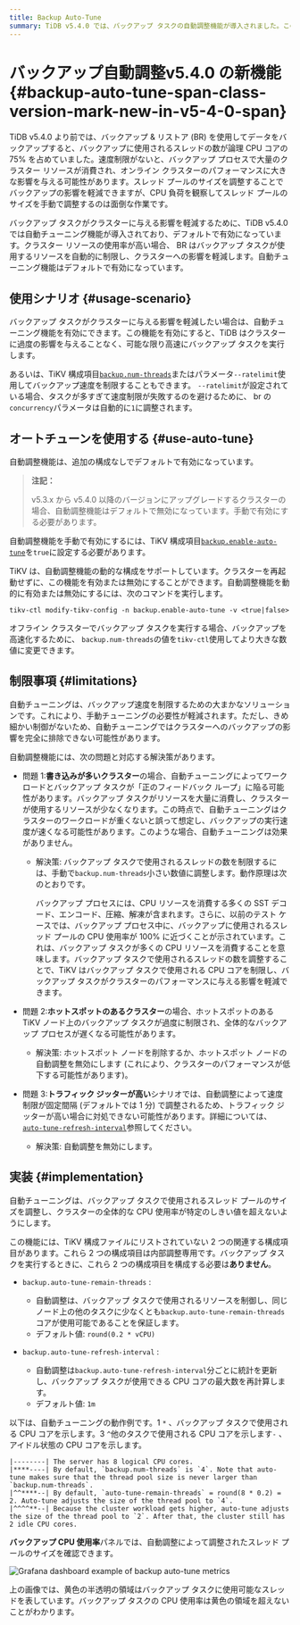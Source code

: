 ```yaml
---
title: Backup Auto-Tune
summary: TiDB v5.4.0 では、バックアップ タスクの自動調整機能が導入されました。この機能はデフォルトで有効になっています。この機能は、バックアップ タスクが使用するリソースを制限し、クラスターへの影響を軽減します。クラスターを再起動せずに、この機能を動的に有効または無効にすることができます。ただし、自動調整では、制限により、クラスターへのバックアップの影響を完全に除去できない場合があります。バックアップ タスクが使用するスレッドの数を調整すると、特定のシナリオでの影響を軽減できます。
---
```


# バックアップ自動調整<span class="version-mark">v5.4.0 の新機能</span> {#backup-auto-tune-span-class-version-mark-new-in-v5-4-0-span}

TiDB v5.4.0 より前では、バックアップ &amp; リストア (BR) を使用してデータをバックアップすると、バックアップに使用されるスレッドの数が論理 CPU コアの 75% を占めていました。速度制限がないと、バックアップ プロセスで大量のクラスター リソースが消費され、オンライン クラスターのパフォーマンスに大きな影響を与える可能性があります。スレッド プールのサイズを調整することでバックアップの影響を軽減できますが、CPU 負荷を観察してスレッド プールのサイズを手動で調整するのは面倒な作業です。

バックアップ タスクがクラスターに与える影響を軽減するために、TiDB v5.4.0 では自動チューニング機能が導入されており、デフォルトで有効になっています。クラスター リソースの使用率が高い場合、 BR はバックアップ タスクが使用するリソースを自動的に制限し、クラスターへの影響を軽減します。自動チューニング機能はデフォルトで有効になっています。

## 使用シナリオ {#usage-scenario}

バックアップ タスクがクラスターに与える影響を軽減したい場合は、自動チューニング機能を有効にできます。この機能を有効にすると、TiDB はクラスターに過度の影響を与えることなく、可能な限り高速にバックアップ タスクを実行します。

あるいは、TiKV 構成項目[`backup.num-threads`](/tikv-configuration-file.md#num-threads-1)またはパラメータ`--ratelimit`使用してバックアップ速度を制限することもできます。 `--ratelimit`が設定されている場合、タスクが多すぎて速度制限が失敗するのを避けるために、 br の`concurrency`パラメータは自動的に`1`に調整されます。

## オートチューンを使用する {#use-auto-tune}

自動調整機能は、追加の構成なしでデフォルトで有効になっています。

> **注記：**
>
> v5.3.x から v5.4.0 以降のバージョンにアップグレードするクラスターの場合、自動調整機能はデフォルトで無効になっています。手動で有効にする必要があります。

自動調整機能を手動で有効にするには、TiKV 構成項目[`backup.enable-auto-tune`](/tikv-configuration-file.md#enable-auto-tune-new-in-v540)を`true`に設定する必要があります。

TiKV は、自動調整機能の動的な構成をサポートしています。クラスターを再起動せずに、この機能を有効または無効にすることができます。自動調整機能を動的に有効または無効にするには、次のコマンドを実行します。

```shell
tikv-ctl modify-tikv-config -n backup.enable-auto-tune -v <true|false>
```

オフライン クラスターでバックアップ タスクを実行する場合、バックアップを高速化するために、 `backup.num-threads`の値を`tikv-ctl`使用してより大きな数値に変更できます。

## 制限事項 {#limitations}

自動チューニングは、バックアップ速度を制限するための大まかなソリューションです。これにより、手動チューニングの必要性が軽減されます。ただし、きめ細かい制御がないため、自動チューニングではクラスターへのバックアップの影響を完全に排除できない可能性があります。

自動調整機能には、次の問題と対応する解決策があります。

-   問題 1:**書き込みが多いクラスター**の場合、自動チューニングによってワークロードとバックアップ タスクが「正のフィードバック ループ」に陥る可能性があります。バックアップ タスクがリソースを大量に消費し、クラスターが使用するリソースが少なくなります。この時点で、自動チューニングはクラスターのワークロードが重くないと誤って想定し、バックアップの実行速度が速くなる可能性があります。このような場合、自動チューニングは効果がありません。

    -   解決策: バックアップ タスクで使用されるスレッドの数を制限するには、手動で`backup.num-threads`小さい数値に調整します。動作原理は次のとおりです。

        バックアップ プロセスには、CPU リソースを消費する多くの SST デコード、エンコード、圧縮、解凍が含まれます。さらに、以前のテスト ケースでは、バックアップ プロセス中に、バックアップに使用されるスレッド プールの CPU 使用率が 100% に近づくことが示されています。これは、バックアップ タスクが多くの CPU リソースを消費することを意味します。バックアップ タスクで使用されるスレッドの数を調整することで、TiKV はバックアップ タスクで使用される CPU コアを制限し、バックアップ タスクがクラスターのパフォーマンスに与える影響を軽減できます。

-   問題 2:**ホットスポットのあるクラスター**の場合、ホットスポットのある TiKV ノード上のバックアップ タスクが過度に制限され、全体的なバックアップ プロセスが遅くなる可能性があります。

    -   解決策: ホットスポット ノードを削除するか、ホットスポット ノードの自動調整を無効にします (これにより、クラスターのパフォーマンスが低下する可能性があります)。

-   問題 3:**トラフィック ジッターが高い**シナリオでは、自動調整によって速度制限が固定間隔 (デフォルトでは 1 分) で調整されるため、トラフィック ジッターが高い場合に対処できない可能性があります。詳細については、 [`auto-tune-refresh-interval`](#implementation)参照してください。

    -   解決策: 自動調整を無効にします。

## 実装 {#implementation}

自動チューニングは、バックアップ タスクで使用されるスレッド プールのサイズを調整し、クラスターの全体的な CPU 使用率が特定のしきい値を超えないようにします。

この機能には、TiKV 構成ファイルにリストされていない 2 つの関連する構成項目があります。これら 2 つの構成項目は内部調整専用です。バックアップ タスクを実行するときに、これら 2 つの構成項目を構成する必要は**ありません**。

-   `backup.auto-tune-remain-threads` :

    -   自動調整は、バックアップ タスクで使用されるリソースを制御し、同じノード上の他のタスクに少なくとも`backup.auto-tune-remain-threads`コアが使用可能であることを保証します。
    -   デフォルト値: `round(0.2 * vCPU)`

-   `backup.auto-tune-refresh-interval` :

    -   自動調整は`backup.auto-tune-refresh-interval`分ごとに統計を更新し、バックアップ タスクが使用できる CPU コアの最大数を再計算します。
    -   デフォルト値: `1m`

以下は、自動チューニングの動作例です。1 `*` 、バックアップ タスクで使用される CPU コアを示します。3 `^`他のタスクで使用される CPU コアを示します`-` 、アイドル状態の CPU コアを示します。

    |--------| The server has 8 logical CPU cores.
    |****----| By default, `backup.num-threads` is `4`. Note that auto-tune makes sure that the thread pool size is never larger than `backup.num-threads`.
    |^^****--| By default, `auto-tune-remain-threads` = round(8 * 0.2) = 2. Auto-tune adjusts the size of the thread pool to `4`.
    |^^^^**--| Because the cluster workload gets higher, auto-tune adjusts the size of the thread pool to `2`. After that, the cluster still has 2 idle CPU cores.

**バックアップ CPU 使用率**パネルでは、自動調整によって調整されたスレッド プールのサイズを確認できます。

![Grafana dashboard example of backup auto-tune metrics](https://docs-download.pingcap.com/media/images/docs/br/br-auto-throttle.png)

上の画像では、黄色の半透明の領域はバックアップ タスクに使用可能なスレッドを表しています。バックアップ タスクの CPU 使用率は黄色の領域を超えないことがわかります。
